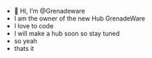 - 👋 Hi, I’m @Grenadeware
- I am the owner of the new Hub GrenadeWare
- I love to code
- I will make a hub soon so stay tuned
- so yeah
- thats it
